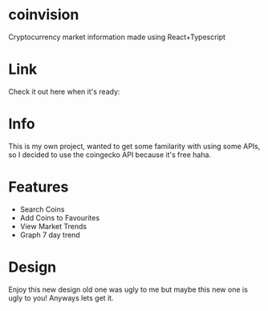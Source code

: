 # coinvision

Cryptocurrency market information made using React+Typescript

# Link

Check it out here when it's ready:

# Info

This is my own project, wanted to get some familarity with using some APIs, so I decided to use the coingecko API because it's free haha.

# Features

* Search Coins
* Add Coins to Favourites
* View Market Trends
* Graph 7 day trend

# Design

Enjoy this new design old one was ugly to me but maybe this new one is ugly to you! Anyways lets get it.
